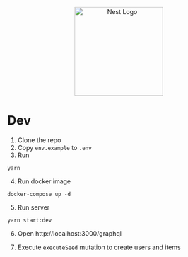 <p align="center">
  <a href="http://nestjs.com/" target="blank"><img src="https://nestjs.com/img/logo-small.svg" width="200" alt="Nest Logo" /></a>
</p>

# Dev

1. Clone the repo
2. Copy ```env.example``` to ```.env```
3. Run 
```
yarn
```
4. Run docker image
```
docker-compose up -d
```
5. Run server
```
yarn start:dev
```

6. Open http://localhost:3000/graphql

7. Execute ```executeSeed``` mutation to create users and items